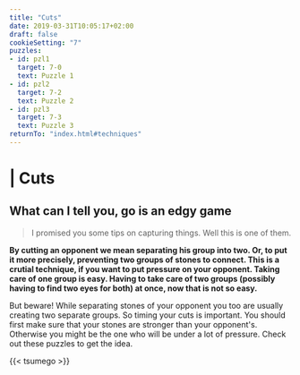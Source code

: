 ```yaml
---
title: "Cuts"
date: 2019-03-31T10:05:17+02:00
draft: false
cookieSetting: "7"
puzzles:
- id: pzl1
  target: 7-0
  text: Puzzle 1
- id: pzl2
  target: 7-2
  text: Puzzle 2
- id: pzl3
  target: 7-3
  text: Puzzle 3
returnTo: "index.html#techniques"
---
```


# | Cuts
## What can I tell you, go is an edgy game

> I promised you some tips on capturing things. Well this is one of them.

**By cutting an opponent we mean separating his group into two. Or, to put it more precisely, preventing two groups of stones to connect. This is a crutial technique, if you want to put pressure on your opponent. Taking care of one group is easy. Having to take care of two groups (possibly having to find two eyes for both) at once, now that is not so easy.**

But beware! While separating stones of your opponent you too are usually creating two separate groups. So timing your cuts is important. You should first make sure that your stones are stronger than your opponent's. Otherwise you might be the one who will be under a lot of pressure. Check out these puzzles to get the idea. 

{{< tsumego >}}